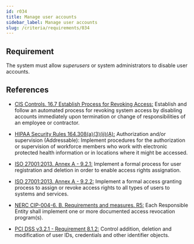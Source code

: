 ```yaml
---
id: r034
title: Manage user accounts
sidebar_label: Manage user accounts
slug: /criteria/requirements/034
---
```


## Requirement

The system must allow *superusers*
or system administrators
to disable user accounts.

## References

- [CIS Controls. 16.7 Establish Process for Revoking Access:](https://www.cisecurity.org/controls/)
  Establish and follow an automated process
  for revoking system access
  by disabling accounts immediately upon termination
  or change of responsibilities
  of an employee or contractor.

- [HIPAA Security Rules 164.308(a)(3)(ii)(A):](https://www.law.cornell.edu/cfr/text/45/164.308)
  Authorization and/or supervision (Addressable):
  Implement procedures for the authorization
  or supervision of workforce members
  who work with electronic protected health information
  or in locations where it might be accessed.

- [ISO 27001:2013. Annex A - 9.2.1:](https://www.iso.org/obp/ui/#iso:std:54534:en)
  Implement a formal process
  for user registration and deletion
  in order to enable access rights assignation.

- [ISO 27001:2013. Annex A - 9.2.2:](https://www.iso.org/obp/ui/#iso:std:54534:en)
  Implement a formal access granting process
  to assign or revoke access rights
  to all types of users
  to systems and services.

- [NERC CIP-004-6. B. Requirements and measures. R5:](https://www.nerc.com/pa/Stand/Reliability%20Standards/CIP-004-6.pdf)
  Each Responsible Entity
  shall implement one or more
  documented access revocation program(s).

- [PCI DSS v3.2.1 - Requirement 8.1.2:](https://www.pcisecuritystandards.org/documents/PCI_DSS_v3-2-1.pdf)
  Control addition, deletion
  and modification of user IDs, credentials
  and other identifier objects.
